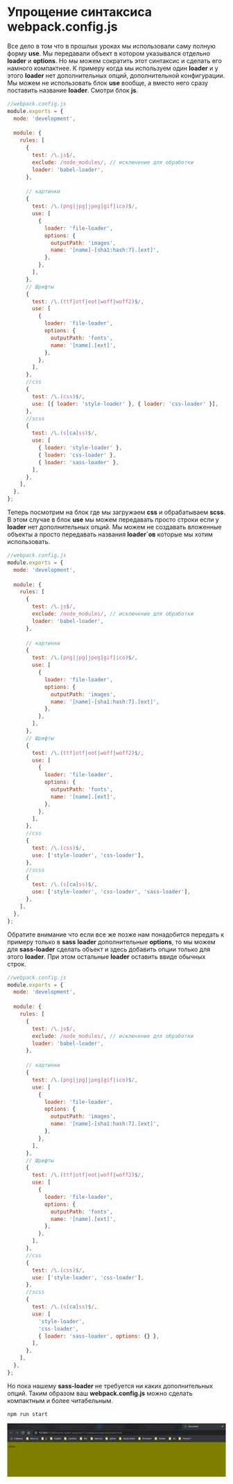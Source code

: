 # Упрощение синтаксиса webpack.config.js

Все дело в том что в прошлых уроках мы использовали саму полную форму **use**. Мы передавали объект в котором указывался отдельно **loader** и **options**. Но мы можем сократить этот синтаксис и сделать его намного компактнее. К примеру когда мы используем один **loader** и у этого **loader** нет дополнительных опций, дополнительной конфигурации. Мы можем не использовать блок **use** вообще, а вместо него сразу поставить название **loader**. Смотри блок **js**.

```js
//webpack.config.js
module.exports = {
  mode: 'development',

  module: {
    rules: [
      {
        test: /\.js$/,
        exclude: /node_modules/, // исключение для обработки
        loader: 'babel-loader',
      },

      // картинки
      {
        test: /\.(png|jpg|jpeg|gif|ico)$/,
        use: [
          {
            loader: 'file-loader',
            options: {
              outputPath: 'images',
              name: '[name]-[sha1:hash:7].[ext]',
            },
          },
        ],
      },
      // Шрифты
      {
        test: /\.(ttf|otf|eot|woff|woff2)$/,
        use: [
          {
            loader: 'file-loader',
            options: {
              outputPath: 'fonts',
              name: '[name].[ext]',
            },
          },
        ],
      },
      //css
      {
        test: /\.(css)$/,
        use: [{ loader: 'style-loader' }, { loader: 'css-loader' }],
      },
      //scss
      {
        test: /\.(s[ca]ss)$/,
        use: [
          { loader: 'style-loader' },
          { loader: 'css-loader' },
          { loader: 'sass-loader' },
        ],
      },
    ],
  },
};
```

Теперь посмотрим на блок где мы загружаем **css** и обрабатываем **scss**. В этом случае в блок **use** мы можем передавать просто строки если у **loader** нет дополнительных опций. Мы можем не создавать вложенные объекты а просто передавать названия **loader`ов** которые мы хотим использовать.

```js
//webpack.config.js
module.exports = {
  mode: 'development',

  module: {
    rules: [
      {
        test: /\.js$/,
        exclude: /node_modules/, // исключение для обработки
        loader: 'babel-loader',
      },

      // картинки
      {
        test: /\.(png|jpg|jpeg|gif|ico)$/,
        use: [
          {
            loader: 'file-loader',
            options: {
              outputPath: 'images',
              name: '[name]-[sha1:hash:7].[ext]',
            },
          },
        ],
      },
      // Шрифты
      {
        test: /\.(ttf|otf|eot|woff|woff2)$/,
        use: [
          {
            loader: 'file-loader',
            options: {
              outputPath: 'fonts',
              name: '[name].[ext]',
            },
          },
        ],
      },
      //css
      {
        test: /\.(css)$/,
        use: ['style-loader', 'css-loader'],
      },
      //scss
      {
        test: /\.(s[ca]ss)$/,
        use: ['style-loader', 'css-loader', 'sass-loader'],
      },
    ],
  },
};
```

Обратите внимание что если все же позже нам понадобится передать к примеру только в **sass** **loader** дополнительные **options**, то мы можем для **sass-loader** сделать объект и здесь добавить опции только для этого **loader**. При этом остальные **loader** оставить ввиде обычных строк.

```js
//webpack.config.js
module.exports = {
  mode: 'development',

  module: {
    rules: [
      {
        test: /\.js$/,
        exclude: /node_modules/, // исключение для обработки
        loader: 'babel-loader',
      },

      // картинки
      {
        test: /\.(png|jpg|jpeg|gif|ico)$/,
        use: [
          {
            loader: 'file-loader',
            options: {
              outputPath: 'images',
              name: '[name]-[sha1:hash:7].[ext]',
            },
          },
        ],
      },
      // Шрифты
      {
        test: /\.(ttf|otf|eot|woff|woff2)$/,
        use: [
          {
            loader: 'file-loader',
            options: {
              outputPath: 'fonts',
              name: '[name].[ext]',
            },
          },
        ],
      },
      //css
      {
        test: /\.(css)$/,
        use: ['style-loader', 'css-loader'],
      },
      //scss
      {
        test: /\.(s[ca]ss)$/,
        use: [
          'style-loader',
          'css-loader',
          { loader: 'sass-loader', options: {} },
        ],
      },
    ],
  },
};
```

Но пока нашему **sass-loader** не требуется ни каких дополнительных опций. Таким образом ваш **webpack.config.js** можно сделать компактным и более читабельным.

```shell
npm run start
```

![](img/001.png)
